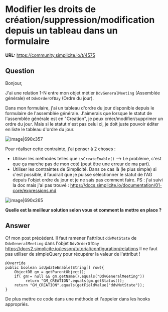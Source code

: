 # Modifier les droits de création/suppression/modification depuis un tableau dans un formulaire

**URL:** https://community.simplicite.io/t/4575

## Question
Bonjour,

J'ai une relation 1-N entre mon objet métier `DdvGeneralMeeting` (Assemblée générale) et `DdvOrderOfDay` (Ordre du jour).

Dans mon formulaire, j'ai un tableau d'ordre du jour disponible depuis le formulaire de l'assemblée générale. J'aimerais que lorsque le statut de l'assemblée générale est en "Creation", je peux créer/modifier/supprimer un ordre du jour. Mais si le statut n'est pas celui ci, je doit juste pouvoir éditer en liste le tableau d'ordre du jour.

![image|690x357](upload://9RfbG76L59nOGt1PvbBVJDaQidd.png)

Pour réaliser cette contrainte, j'ai penser à 2 choses :
* Utiliser les méthodes telles que `isCreateEnable()` --> Le problème, c'est que ça marche pas de mon coté (peut être une erreur de ma part).
* Utiliser les contraintes de Simplicité. Dans ce cas là (le plus simple) si c'est possible, il faudrait que je puisse sélectionner le statut de l'AG depuis l'objet ordre du jour et je ne sais pas comment faire. PS : j'ai suivi la doc mais j'ai pas trouvé : https://docs.simplicite.io/documentation/01-core/expressions.md

![image|690x265](upload://AfZbVCnhEpXCJMpWPdlOw3RSEXE.png)


**Quelle est la meilleur solution selon vous et comment la mettre en place ?**

## Answer
Cf mon post précédent.
Il faut ramener l'attribut `ddvMetState` de `DdvGeneralMeeting` dans l'objet `DdvOrderOfDay`
https://docs2.simplicite.io/lesson/tutorial/configuration/relations
Il ne faut pas utiliser de simpleQuery pour récupérer la valeur de l'attribut ! 

```
@Override
public boolean isUpdateEnable(String[] row){
	ObjectDB gm = getParentObject();
	if( gm!= null && gm.getName().equals("DdvGeneralMeeting"))
		 return "GM_CREATION".equals(gm.getStatus());	
	return "GM_CREATION".equals(getFieldValue("ddvMetState"));
}
```
De plus mettre ce code dans une méthode et l'appeler dans les hooks appropriés.
